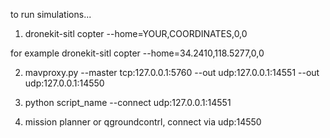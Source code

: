 to run simulations...

1) dronekit-sitl copter --home=YOUR,COORDINATES,0,0

for example 
dronekit-sitl copter --home=34.2410,118.5277,0,0

2) mavproxy.py --master tcp:127.0.0.1:5760 --out udp:127.0.0.1:14551 --out udp:127.0.0.1:14550

3) python script_name  --connect udp:127.0.0.1:14551

4) mission planner or qgroundcontrl, connect via udp:14550
